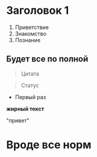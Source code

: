 # Заголовок 1 

1. Приветствие 
2. Знакомство 
3. Познание

## Будет все по полной

>Цитата 

>Статус 

* Первый раз 

**жирный текст** 

"привет" 

# Вроде все норм 

